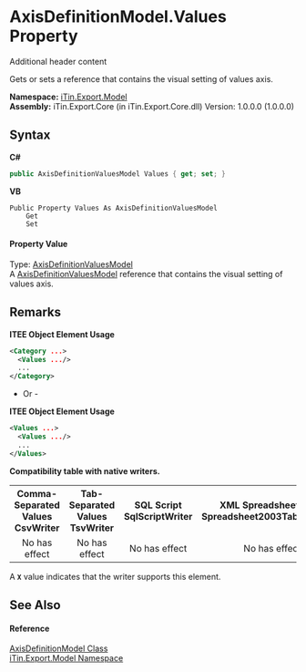 # AxisDefinitionModel.Values Property 
Additional header content 

Gets or sets a reference that contains the visual setting of values axis.

**Namespace:**&nbsp;<a href="N_iTin_Export_Model">iTin.Export.Model</a><br />**Assembly:**&nbsp;iTin.Export.Core (in iTin.Export.Core.dll) Version: 1.0.0.0 (1.0.0.0)

## Syntax

**C#**<br />
``` C#
public AxisDefinitionValuesModel Values { get; set; }
```

**VB**<br />
``` VB
Public Property Values As AxisDefinitionValuesModel
	Get
	Set
```


#### Property Value
Type: <a href="T_iTin_Export_Model_AxisDefinitionValuesModel">AxisDefinitionValuesModel</a><br />A <a href="T_iTin_Export_Model_AxisDefinitionValuesModel">AxisDefinitionValuesModel</a> reference that contains the visual setting of values axis.

## Remarks

**ITEE Object Element Usage**<br />
``` XML
<Category ...>
  <Values .../>
  ...
</Category>
```

- Or -

**ITEE Object Element Usage**<br />
``` XML
<Values ...>
  <Values .../>
  ...
</Values>
```


<strong>Compatibility table with native writers.</strong><table><tr><th>Comma-Separated Values<br />CsvWriter</th><th>Tab-Separated Values<br />TsvWriter</th><th>SQL Script<br />SqlScriptWriter</th><th>XML Spreadsheet 2003<br />Spreadsheet2003TabularWriter</th></tr><tr><td align="center">No has effect</td><td align="center">No has effect</td><td align="center">No has effect</td><td align="center">No has effect</td></tr></table> A <strong>`X`</strong> value indicates that the writer supports this element.


## See Also


#### Reference
<a href="T_iTin_Export_Model_AxisDefinitionModel">AxisDefinitionModel Class</a><br /><a href="N_iTin_Export_Model">iTin.Export.Model Namespace</a><br />
